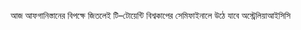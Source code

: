 আজ আফগানিস্তানের বিপক্ষে জিতলেই টি–টোয়েন্টি বিশ্বকাপের সেমিফাইনালে উঠে যাবে অস্ট্রেলিয়া<span class="custom-gallery-image _3bj2K SZnJd">আইসিসি</span>
